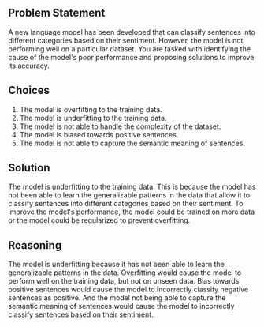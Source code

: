 ## Problem Statement

A new language model has been developed that can classify sentences into different categories based on their sentiment. However, the model is not performing well on a particular dataset. You are tasked with identifying the cause of the model's poor performance and proposing solutions to improve its accuracy.

## Choices

1. The model is overfitting to the training data.
2. The model is underfitting to the training data.
3. The model is not able to handle the complexity of the dataset.
4. The model is biased towards positive sentences.
5. The model is not able to capture the semantic meaning of sentences.

## Solution

The model is underfitting to the training data. This is because the model has not been able to learn the generalizable patterns in the data that allow it to classify sentences into different categories based on their sentiment. To improve the model's performance, the model could be trained on more data or the model could be regularized to prevent overfitting.

## Reasoning

The model is underfitting because it has not been able to learn the generalizable patterns in the data. Overfitting would cause the model to perform well on the training data, but not on unseen data. Bias towards positive sentences would cause the model to incorrectly classify negative sentences as positive. And the model not being able to capture the semantic meaning of sentences would cause the model to incorrectly classify sentences based on their sentiment.
